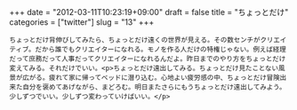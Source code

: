 +++
date = "2012-03-11T10:23:19+09:00"
draft = false
title = "ちょっとだけ"
categories = ["twitter"]
slug = "13"
+++


    ちょっとだけ背伸びしてみたら、ちょっとだけ遠くの世界が見える。その数センチがクリエイティブ。だから誰でもクリエイターになれる。モノを作る人だけの特権じゃない。例えば経理だって庶務だって人事だってクリエイターになれるんだよ。昨日までのやり方をちょっとだけ変えてみる。それだけでいい。<p>ちょっとだけ遠出してみる。ちょっとだけ見たことない風景が広がる。疲れて家に帰ってベッドに潜り込む。心地よい疲労感の中、ちょっとだけ冒険出来た自分を褒めてあげながら、まどろむ。明日またさらにもうちょっとだけ遠出してみよう。少しずつでいい。少しずつ変わっていけばいい。</p>
  
